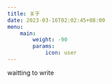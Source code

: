 ```yaml
---
title: 关于
date: 2023-03-16T02:02:45+08:00
menu:
    main: 
        weight: -90
        params:
            icon: user
---
```


waitting to write